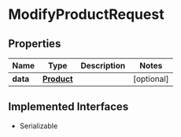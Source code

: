 

# ModifyProductRequest


## Properties

Name | Type | Description | Notes
------------ | ------------- | ------------- | -------------
**data** | [**Product**](Product.md) |  |  [optional]


## Implemented Interfaces

* Serializable


